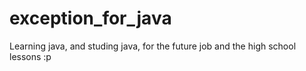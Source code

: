 # exception_for_java
Learning java, and studing java, for the future job and the high school lessons :p
